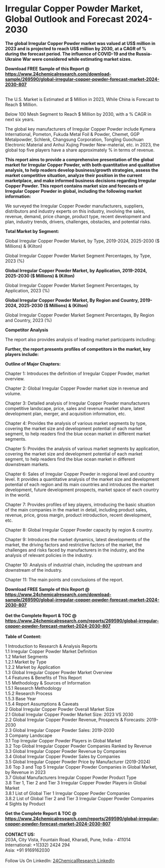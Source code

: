<h1>Irregular Copper Powder Market, Global Outlook and Forecast 2024-2030</h1><p><strong>The global Irregular Copper Powder market was valued at US$ million in 2023 and is projected to reach US$ million by 2030, at a CAGR of % during the forecast period. The influence of COVID-19 and the Russia-Ukraine War were considered while estimating market sizes.</strong></p><p>
</p><p></p><div><b>Download FREE Sample of this Report @ 
            <a href="https://www.24chemicalresearch.com/download-sample/269590/global-irregular-copper-powder-forecast-market-2024-2030-807">
            https://www.24chemicalresearch.com/download-sample/269590/global-irregular-copper-powder-forecast-market-2024-2030-807</a></b></div><br><p>
The U.S. Market is Estimated at $ Million in 2023, While China is Forecast to Reach $ Million.</p><p>
Below 100 Mesh Segment to Reach $ Million by 2030, with a % CAGR in next six years.</p><p>
The global key manufacturers of Irregular Copper Powder include Kymera International, Pometon, Fukuda Metal Foil &amp; Powder, Chemet, GGP Metalpowder, Schlenk, Changsung Corporation, Tongling Guochuan Electronic Material and Anhui Xujing Powder New-material, etc. in 2023, the global top five players have a share approximately % in terms of revenue.</p><p>
<strong>This report aims to provide a comprehensive presentation of the global market for Irregular Copper Powder, with both quantitative and qualitative analysis, to help readers develop business/growth strategies, assess the market competitive situation, analyze their position in the current marketplace, and make informed business decisions regarding Irregular Copper Powder. This report contains market size and forecasts of Irregular Copper Powder in global, including the following market information:</strong></p><p>
</p><p>
</p><p>We surveyed the Irregular Copper Powder manufacturers, suppliers, distributors and industry experts on this industry, involving the sales, revenue, demand, price change, product type, recent development and plan, industry trends, drivers, challenges, obstacles, and potential risks.</p><p>
<strong>Total Market by Segment:</strong></p><p>
Global Irregular Copper Powder Market, by Type, 2019-2024, 2025-2030 ($ Millions) &amp; (Kilton)</p><p>
Global Irregular Copper Powder Market Segment Percentages, by Type, 2023 (%)</p><p>
</p><p>
</p><p><strong>Global Irregular Copper Powder Market, by Application, 2019-2024, 2025-2030 ($ Millions) &amp; (Kilton)</strong></p><p>
Global Irregular Copper Powder Market Segment Percentages, by Application, 2023 (%)</p><p>
</p><p>
</p><p><strong>Global Irregular Copper Powder Market, By Region and Country, 2019-2024, 2025-2030 ($ Millions) &amp; (Kilton)</strong></p><p>
Global Irregular Copper Powder Market Segment Percentages, By Region and Country, 2023 (%)</p><p>
</p><p>
</p><p><strong>Competitor Analysis</strong></p><p>
The report also provides analysis of leading market participants including:</p><p>
</p><p>
</p><p><strong>Further, the report presents profiles of competitors in the market, key players include:</strong></p><p>
</p><p>
</p><p><strong>Outline of Major Chapters:</strong></p><p>
Chapter 1: Introduces the definition of Irregular Copper Powder, market overview.</p><p>
Chapter 2: Global Irregular Copper Powder market size in revenue and volume.</p><p>
Chapter 3: Detailed analysis of Irregular Copper Powder manufacturers competitive landscape, price, sales and revenue market share, latest development plan, merger, and acquisition information, etc.</p><p>
Chapter 4: Provides the analysis of various market segments by type, covering the market size and development potential of each market segment, to help readers find the blue ocean market in different market segments.</p><p>
Chapter 5: Provides the analysis of various market segments by application, covering the market size and development potential of each market segment, to help readers find the blue ocean market in different downstream markets.</p><p>
Chapter 6: Sales of Irregular Copper Powder in regional level and country level. It provides a quantitative analysis of the market size and development potential of each region and its main countries and introduces the market development, future development prospects, market space of each country in the world.</p><p>
Chapter 7: Provides profiles of key players, introducing the basic situation of the main companies in the market in detail, including product sales, revenue, price, gross margin, product introduction, recent development, etc.</p><p>
Chapter 8: Global Irregular Copper Powder capacity by region &amp; country.</p><p>
Chapter 9: Introduces the market dynamics, latest developments of the market, the driving factors and restrictive factors of the market, the challenges and risks faced by manufacturers in the industry, and the analysis of relevant policies in the industry.</p><p>
Chapter 10: Analysis of industrial chain, including the upstream and downstream of the industry.</p><p>
Chapter 11: The main points and conclusions of the report.</p><div><b>Download FREE Sample of this Report @ 
            <a href="https://www.24chemicalresearch.com/download-sample/269590/global-irregular-copper-powder-forecast-market-2024-2030-807">
            https://www.24chemicalresearch.com/download-sample/269590/global-irregular-copper-powder-forecast-market-2024-2030-807</a></b></div><br><div><b>Get the Complete Report & TOC @ 
            <a href="https://www.24chemicalresearch.com/reports/269590/global-irregular-copper-powder-forecast-market-2024-2030-807">
            https://www.24chemicalresearch.com/reports/269590/global-irregular-copper-powder-forecast-market-2024-2030-807</a></b></div><br>
            <b>Table of Content:</b><p>1 Introduction to Research & Analysis Reports<br />
    1.1 Irregular Copper Powder Market Definition<br />
    1.2 Market Segments<br />
        1.2.1 Market by Type<br />
        1.2.2 Market by Application<br />
    1.3 Global Irregular Copper Powder Market Overview<br />
    1.4 Features & Benefits of This Report<br />
    1.5 Methodology & Sources of Information<br />
        1.5.1 Research Methodology<br />
        1.5.2 Research Process<br />
        1.5.3 Base Year<br />
        1.5.4 Report Assumptions & Caveats<br />
2 Global Irregular Copper Powder Overall Market Size<br />
    2.1 Global Irregular Copper Powder Market Size: 2023 VS 2030<br />
    2.2 Global Irregular Copper Powder Revenue, Prospects & Forecasts: 2019-2030<br />
    2.3 Global Irregular Copper Powder Sales: 2019-2030<br />
3 Company Landscape<br />
    3.1 Top Irregular Copper Powder Players in Global Market<br />
    3.2 Top Global Irregular Copper Powder Companies Ranked by Revenue<br />
    3.3 Global Irregular Copper Powder Revenue by Companies<br />
    3.4 Global Irregular Copper Powder Sales by Companies<br />
    3.5 Global Irregular Copper Powder Price by Manufacturer (2019-2024)<br />
    3.6 Top 3 and Top 5 Irregular Copper Powder Companies in Global Market, by Revenue in 2023<br />
    3.7 Global Manufacturers Irregular Copper Powder Product Type<br />
    3.8 Tier 1, Tier 2 and Tier 3 Irregular Copper Powder Players in Global Market<br />
        3.8.1 List of Global Tier 1 Irregular Copper Powder Companies<br />
        3.8.2 List of Global Tier 2 and Tier 3 Irregular Copper Powder Companies<br />
4 Sights by Product</p><div><b>Get the Complete Report & TOC @ 
            <a href="https://www.24chemicalresearch.com/reports/269590/global-irregular-copper-powder-forecast-market-2024-2030-807">
            https://www.24chemicalresearch.com/reports/269590/global-irregular-copper-powder-forecast-market-2024-2030-807</a></b></div><br><b>CONTACT US:</b><br>
            203A, City Vista, Fountain Road, Kharadi, Pune, India - 411014<br>
            International: +1(332) 2424 294<br>
            Asia: +91 9169162030 <br><br>
            Follow Us On LinkedIn: <a href="https://www.linkedin.com/company/24chemicalresearch/">24ChemicalResearch LinkedIn</a>